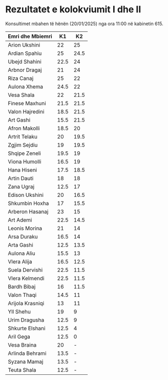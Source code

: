# Rezultatet e kolokviumit I dhe II

Konsultimet mbahen të hënën (20/01/2025) nga ora 11:00 në kabinetin 615.

| Emri dhe Mbiemri | K1   | K2   |
| ---------------- | ---- | ---- |
| Arion Ukshini    | 22   | 25   |
| Ardian Spahiu    | 25   | 24.5 |
| Ubejd Shahini    | 22.5 | 24   |
| Arbnor Dragaj    | 21   | 24   |
| Riza Canaj       | 25   | 22   |
| Aulona Xhema     | 24.5 | 22   |
| Vesa Shala       | 22   | 21.5 |
| Finese Maxhuni   | 21.5 | 21.5 |
| Valon Hajredini  | 18.5 | 21.5 |
| Art Gashi        | 15.5 | 21.5 |
| Afron Makolli    | 18.5 | 20   |
| Artrit Telaku    | 20   | 19.5 |
| Zgjim Sejdiu     | 19   | 19.5 |
| Shqipe Zeneli    | 19.5 | 19   |
| Viona Humolli    | 16.5 | 19   |
| Hana Hiseni      | 17.5 | 18.5 |
| Artin Dauti      | 18   | 18   |
| Zana Ugraj       | 12.5 | 17   |
| Edison Ukshini   | 20   | 16.5 |
| Shkumbin Hoxha   | 17   | 15.5 |
| Arberon Hasanaj  | 23   | 15   |
| Art Ademi        | 22.5 | 14.5 |
| Leonis Morina    | 21   | 14   |
| Arsa Duraku      | 16.5 | 14   |
| Arta Gashi       | 12.5 | 13.5 |
| Aulona Aliu      | 15.5 | 13   |
| Vlera Alija      | 16.5 | 12.5 |
| Suela Dervishi   | 22.5 | 11.5 |
| Vlera Kelmendi   | 22.5 | 11.5 |
| Bardh Bibaj      | 16   | 11.5 |
| Valon Thaqi      | 14.5 | 11   |
| Arijola Krasniqi | 13   | 11   |
| Yll Shehu        | 19   | 9    |
| Urim Dragusha    | 12.5 | 9    |
| Shkurte Elshani  | 12.5 | 4    |
| Aril Gega        | 12.5 | 0    |
| Vesa Braina      | 20   | -    |
| Arlinda Behrami  | 13.5 | -    |
| Syzana Mamaj     | 13.5 | -    |
| Teuta Shala      | 12.5 | -    |
